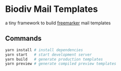 # Biodiv Mail Templates

a tiny framework to build [freemarker](https://freemarker.apache.org/) mail templates

## Commands

```sh
yarn install # install dependencies
yarn start   # start development server
yarn build   # generate production templates
yarn preview # generate compiled preview templates
```

